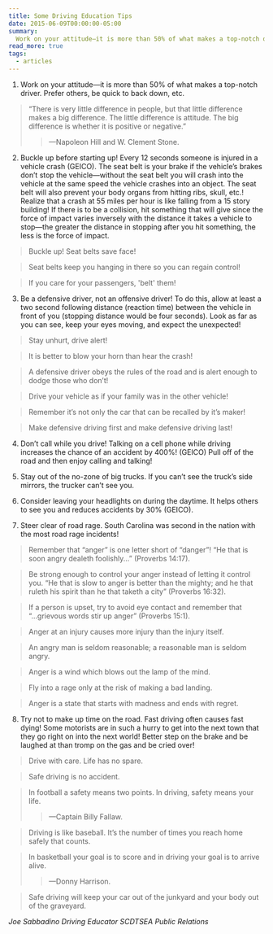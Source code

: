```yaml
---
title: Some Driving Education Tips
date: 2015-06-09T00:00:00-05:00
summary:
  Work on your attitude—it is more than 50% of what makes a top-notch driver. Prefer others, be quick to back down, etc.
read_more: true
tags:
  - articles
---
```

1. Work on your attitude&mdash;it is more than 50% of what makes a top-notch driver. Prefer others, be quick to back down, etc.

  > &ldquo;There is very little difference in people, but that little difference makes a big difference. The little difference is attitude. The big difference is whether it is positive or negative.&rdquo;
  > > &mdash;Napoleon Hill and W. Clement Stone.

2. Buckle up before starting up! Every 12 seconds someone is injured in a vehicle crash (GEICO). The seat belt is your brake if the vehicle’s brakes don’t stop the vehicle&mdash;without the seat belt you will crash into the vehicle at the same speed the vehicle crashes into an object. The seat belt will also prevent your body organs from hitting ribs, skull, etc.! Realize that a crash at 55 miles per hour is like falling from a 15 story building! If there is to be a collision, hit something that will give since the force of impact varies inversely with the distance it takes a vehicle to stop&mdash;the greater the distance in stopping after you hit something, the less is the force of impact.

  > Buckle up! Seat belts save face!

  > Seat belts keep you hanging in there so you can regain control!

  > If you care for your passengers, 'belt' them!

3. Be a defensive driver, not an offensive driver! To do this, allow at least a two second following distance (reaction time) between the vehicle in front of you (stopping distance would be four seconds). Look as far as you can see, keep your eyes moving, and expect the unexpected!

  > Stay unhurt, drive alert!

  > It is better to blow your horn than hear the crash!

  > A defensive driver obeys the rules of the road and is alert enough to dodge those who don’t!

  > Drive your vehicle as if your family was in the other vehicle!

  > Remember it’s not only the car that can be recalled by it’s maker!

  > Make defensive driving first and make defensive driving last!

4. Don’t call while you drive! Talking on a cell phone while driving increases the chance of an accident by 400%! (GEICO) Pull off of the road and then enjoy calling and talking!

5. Stay out of the no-zone of big trucks. If you can’t see the truck’s side mirrors, the trucker can’t see you.

6. Consider leaving your headlights on during the daytime. It helps others to see you and reduces accidents by 30% (GEICO).

7. Steer clear of road rage. South Carolina was second in the nation with the most road rage incidents!

  > Remember that &ldquo;anger&rdquo; is one letter short of &ldquo;danger&rdquo;! &ldquo;He that is soon angry dealeth foolishly...&rdquo; (Proverbs 14:17).

  > Be strong enough to control your anger instead of letting it control you. &ldquo;He that is slow to anger is better than the mighty; and he that ruleth his spirit than he that taketh a city&rdquo; (Proverbs 16:32).

  > If a person is upset, try to avoid eye contact and remember that &ldquo;...grievous words stir up anger&rdquo; (Proverbs 15:1).

  > Anger at an injury causes more injury than the injury itself.

  > An angry man is seldom reasonable; a reasonable man is seldom angry.

  > Anger is a wind which blows out the lamp of the mind.

  > Fly into a rage only at the risk of making a bad landing.

  > Anger is a state that starts with madness and ends with regret.

8. Try not to make up time on the road. Fast driving often causes fast dying! Some motorists are in such a hurry to get into the next town that they go right on into the next world! Better step on the brake and be laughed at than tromp on the gas and be cried over!

  > Drive with care. Life has no spare.

  > Safe driving is no accident.

  > In football a safety means two points. In driving, safety means your life.
  > > &mdash;Captain Billy Fallaw.

  > Driving is like baseball. It’s the number of times you reach home safely that counts.

  > In basketball your goal is to score and in driving your goal is to arrive alive.
  > > &mdash;Donny Harrison.

  > Safe driving will keep your car out of the junkyard and your body out of the graveyard.

*Joe Sabbadino*
*Driving Educator*
*SCDTSEA Public Relations*